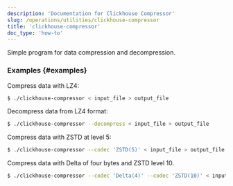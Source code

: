 ```yaml
---
description: 'Documentation for Clickhouse Compressor'
slug: /operations/utilities/clickhouse-compressor
title: 'clickhouse-compressor'
doc_type: 'how-to'
---
```


Simple program for data compression and decompression.

### Examples {#examples}

Compress data with LZ4:
```bash
$ ./clickhouse-compressor < input_file > output_file
```

Decompress data from LZ4 format:
```bash
$ ./clickhouse-compressor --decompress < input_file > output_file
```

Compress data with ZSTD at level 5:

```bash
$ ./clickhouse-compressor --codec 'ZSTD(5)' < input_file > output_file
```

Compress data with Delta of four bytes and ZSTD level 10.

```bash
$ ./clickhouse-compressor --codec 'Delta(4)' --codec 'ZSTD(10)' < input_file > output_file
```
